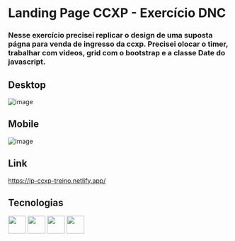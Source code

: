 # Landing Page CCXP - Exercício DNC 

### Nesse exercício precisei replicar o design de uma suposta págna para venda de ingresso da ccxp. Precisei olocar o timer, trabalhar com vídeos, grid com o bootstrap e a classe Date do javascript.

## Desktop

![image](https://user-images.githubusercontent.com/81561554/229356890-876a0ddc-d4be-4bbd-907c-bd0664ba2e25.png)

## Mobile 

![image](https://user-images.githubusercontent.com/81561554/229356913-93434ba5-5f3e-4745-8a24-6afb7f78830c.png)

## Link 

https://lp-ccxp-treino.netlify.app/

## Tecnologias 

<img align="center" width="40px" hight="40px" src="https://cdn.jsdelivr.net/gh/devicons/devicon/icons/html5/html5-original.svg"> <img align="center" width="40px" highIt="40px" src="https://cdn.jsdelivr.net/gh/devicons/devicon/icons/css3/css3-original.svg"> <img align="center" width="40px" hight="40px" src="https://cdn.jsdelivr.net/gh/devicons/devicon/icons/bootstrap/bootstrap-original.svg"> <img align="center" width="40px" hight="40px" src="https://cdn.jsdelivr.net/gh/devicons/devicon/icons/javascript/javascript-original.svg"> 


